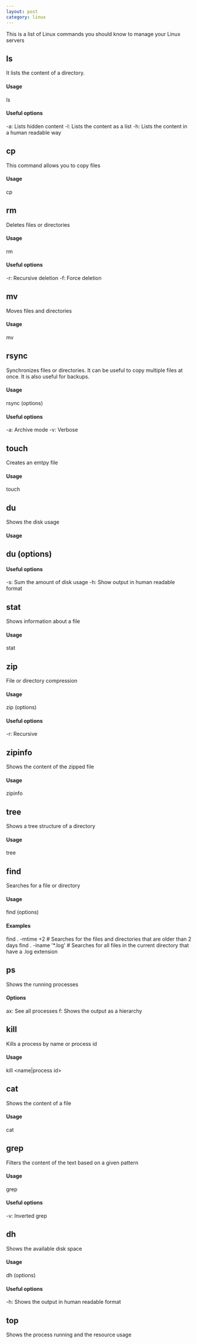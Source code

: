 ```yaml
---
layout: post
category: linux
---
```


This is a list of Linux commands you should know to manage your Linux servers

## ls

It lists the content of a directory.

#### Usage

ls <directory or file>

#### Useful options

-a: Lists hidden content
-l: Lists the content as a list
-h: Lists the content in a human readable way

## cp 

This command allows you to copy files

#### Usage

cp <file to copy> <destination>

## rm

Deletes files or directories

#### Usage

rm <file to delete>

#### Useful options

-r: Recursive deletion
-f: Force deletion

## mv

Moves files and directories

#### Usage

mv <file or directory to move> <destination>

## rsync

Synchronizes files or directories. It can be useful to copy multiple files at once. It is also useful for backups.

#### Usage

rsync (options) <source> <destination>

#### Useful options

-a: Archive mode
-v: Verbose

## touch

Creates an emtpy file

#### Usage

touch <name of file>

## du

Shows the disk usage

#### Usage

## du (options) <directory>

#### Useful options

-s: Sum the amount of disk usage
-h: Show output in human readable format
  
## stat

Shows information about a file

#### Usage

stat <file>

## zip

File or directory compression

#### Usage

zip (options) <file of the compressed file> <file or directory to compress>

#### Useful options

-r: Recursive

## zipinfo

Shows the content of the zipped file

#### Usage

zipinfo <file>

## tree

Shows a tree structure of a directory

#### Usage

tree <directory>

## find

Searches for a file or directory

#### Usage

find <directory where we want to find> (options)

#### Examples

find . -mtime +2 # Searches for the files and directories that are older than 2 days
find . -iname '*.log' # Searches for all files in the current directory that have a .log extension

## ps 

Shows the running processes

#### Options

ax: See all processes
f: Shows the output as a hierarchy

## kill

Kills a process by name or process id

#### Usage

kill <name|process id> 

## cat 

Shows the content of a file

#### Usage

cat <file>

## grep

Filters the content of the text based on a given pattern

#### Usage

grep <pattern> <file>

#### Useful options

-v: Inverted grep

## dh

Shows the available disk space

#### Usage

dh (options) <directory>

#### Useful options

-h: Shows the output in human readable format

## top

Shows the process running and the resource usage
